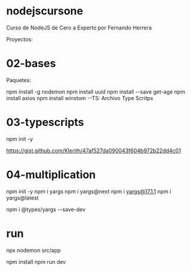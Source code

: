 # nodejscursone
Curso de NodeJS de Cero a Experto por Fernando Herrera

Proyectos:

# 02-bases

Paquetes:

npm install -g nodemon
npm install uuid
npm install --save get-age
npm install axios
npm install winstom --TS: Archivo Type Scritps

# 03-typescripts

npm init -y

https://gist.github.com/Klerith/47af527da090043f604b972b22dd4c01

# 04-multiplication
npm init -y
npm i yargs
npm i yargs@next
npm i yargs@17.1.1
npm i yargs@latest

npm i @types/yargs --save-dev

#  run

npx nodemon src/app

npm install
npm run dev